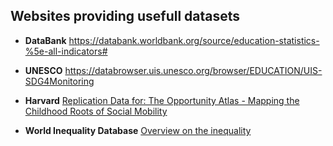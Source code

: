 
## Websites providing usefull datasets
 - **DataBank** https://databank.worldbank.org/source/education-statistics-%5e-all-indicators#
 - **UNESCO**   https://databrowser.uis.unesco.org/browser/EDUCATION/UIS-SDG4Monitoring
 - **Harvard**  [Replication Data for: The Opportunity Atlas - Mapping the Childhood Roots of Social Mobility](https://dataverse.harvard.edu/dataset.xhtml?persistentId=doi:10.7910/DVN/NKCQM1)

 - **World Inequality Database** [Overview on the inequality](https://wid.world/)



